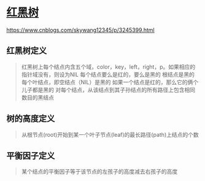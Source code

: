 # [红黑树](https://blog.csdn.net/sup_heaven/article/details/39313731)
https://www.cnblogs.com/skywang12345/p/3245399.html
## 红黑树定义
> 红黑树上每个结点内含五个域，color，key，left，right，p。如果相应的指针域没有，则设为NIL
> 每个结点要么是红的，要么是黑的
> 根结点是黑的
> 每个叶结点，即空结点（NIL）是黑的
> 如果一个结点是红的，那么它的俩个儿子都是黑的
> 对每个结点，从该结点到其子孙结点的所有路径上包含相同数目的黑结点

## 树的高度定义
> 从根节点(root)开始到某一个叶子节点(leaf)的最长路径(path)上结点的个数

## 平衡因子定义
> 某个结点的平衡因子等于该节点的左孩子的高度减去右孩子的高度
